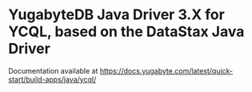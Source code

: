 # YugabyteDB Java Driver 3.X for YCQL, based on the DataStax Java Driver

Documentation available at https://docs.yugabyte.com/latest/quick-start/build-apps/java/ycql/
